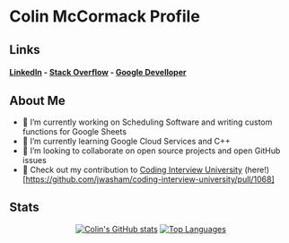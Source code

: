 # Colin McCormack Profile

## Links

#### [LinkedIn](https://www.linkedin.com/in/colin-mccormack-1a4a54229/) - [Stack Overflow](https://stackoverflow.com/users/17237035/colin-mccormack) - [Google Develloper](https://developers.google.com/profile/u/colin_mccormack)

## About Me

- 🔭 I’m currently working on Scheduling Software and writing custom functions for Google Sheets 
- 🌱 I’m currently learning Google Cloud Services and C++
- 👯 I’m looking to collaborate on open source projects and open GitHub issues
- :memo: Check out my contribution to [Coding Interview University](https://github.com/jwasham/coding-interview-university) (here!) [https://github.com/jwasham/coding-interview-university/pull/1068]

## Stats

<div align="center" width="50%">
  
[![Colin's GitHub stats](https://github-readme-stats.vercel.app/api?username=NorthernSantan&show_icons=true&theme=graywhite&count_private=true)](https://github.com/anuraghazra/github-readme-stats)
[![Top Languages](https://github-readme-stats.vercel.app/api/top-langs/?username=NorthernSantan&hide=CMake,Makefile&layout=compact)](https://github.com/anuraghazra/github-readme-stats)
  
  </div>


